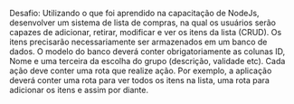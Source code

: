 Desafio: Utilizando o que foi aprendido na capacitação de NodeJs, desenvolver um sistema de lista de compras, na qual os usuários serão capazes de adicionar, retirar, modificar e ver os itens da lista (CRUD). Os itens precisarão necessariamente ser armazenados em um banco de dados. O modelo do banco deverá conter obrigatoriamente as colunas ID, Nome e uma terceira da escolha do grupo (descrição, validade etc). Cada ação deve conter uma rota que realize ação. Por exemplo, a aplicação deverá conter uma rota para ver todos os itens na lista, uma rota para adicionar os itens e assim por diante.